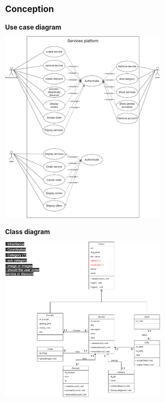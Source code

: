 # Conception

## Use case diagram

![use case diagram](./use-case%20diagram.drawio.png)

## Class diagram

![use case diagram](./class%20diagram.drawio.png)
